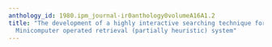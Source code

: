 ```yaml
---
anthology_id: 1980.ipm_journal-ir0anthology0volumeA16A1.2
title: "The development of a highly interactive searching technique for morphs\u2013\
  Minicomputer operated retrieval (partially heuristic) system"
---
```

